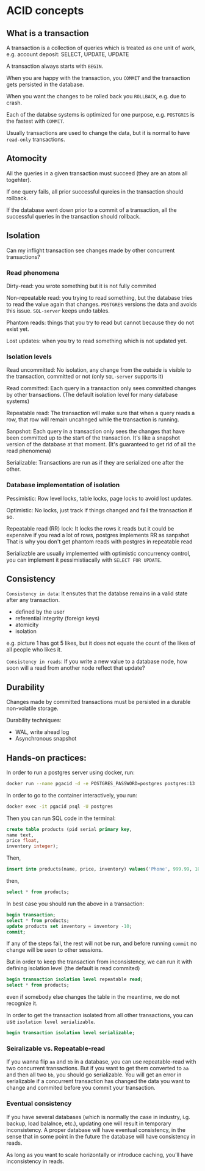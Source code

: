 # ACID concepts

## What is a transaction

A transaction is a collection of queries which is treated as one unit of work, e.g. account deposit: SELECT, UPDATE, UPDATE

A transaction always starts with `BEGIN`.

When you are happy with the transaction, you `COMMIT` and the transaction gets persisted in the database.

When you want the changes to be rolled back you `ROLLBACK`, e.g. due to crash.

Each of the databse systems is optimized for one purpose, e.g. `POSTGRES` is the fastest with `COMMIT`.

Usually transactions are used to change the data, but it is normal to have `read-only` transactions.

## Atomocity

All the queries in a given transaction must succeed (they are an atom all togehter).

If one query fails, all prior successful qureies in the transaction should rollback.

If the database went down prior to a commit of a transaction, all the successful queries in the transaction should rollback.

## Isolation

Can my inflight transaction see changes made by other concurrent transactions?

### Read phenomena

Dirty-read: you wrote something but it is not fully commited

Non-repeatable read: you trying to read something, but the database tries to read the value again that changes. `POSTGRES` versions the data and avoids this issue. `SQL-server` keeps undo tables.

Phantom reads: things that you try to read but cannot because they do not exist yet.

Lost updates: when you try to read something which is not updated yet.

### Isolation levels

Read uncommitted: No isolation, any change from the outside is visible to the transaction, committed or not (only `SQL-server` supports it)

Read committed: Each query in a transaction only sees committed changes by other transactions. (The default isolation level for many database systems)

Repeatable read: The transaction will make sure that when a query reads a row, that row will remain uncahnged while the transaction is running.

Sanpshot: Each query in a transaction only sees the changes that have been committed up to the start of the transaction. It's like a snapshot version of the database at that moment. (It's guaranteed to get rid of all the read phenomena)

Serializable: Transactions are run as if they are serialized one after the other.

### Database implementation of isolation

Pessimistic: Row level locks, table locks, page locks to avoid lost updates.

Optimistic: No locks, just track if things changed and fail the transaction if so.

Repeatable read (RR) lock: It locks the rows it reads but it could be expensive if you read a lot of rows, postgres implements RR as sanpshot That is why you don't get phantom reads with postgres in repeatable read

Serialiazble are usually implemented with optimistic concurrency control, you can implement it pessimistiacally with `SELECT FOR UPDATE`.

## Consistency

`Consistency in data`: It ensutes that the databse remains in a valid state after any transaction.

- defined by the user
- referential integrity (foreign keys)
- atomicity
- isolation 

e.g. picture 1 has got 5 likes, but it does not equate the count of the likes of all people who likes it.

`Consistency in reads`: If you write a new value to a database node, how soon will a read from another node reflect that update?

## Durability

Changes made by committed transactions must be persisted in a durable non-volatile storage.

Durability techniques:
- WAL, write ahead log
- Asynchronous snapshot


## Hands-on practices:

In order to run a postgres server using docker, run:

```bash
docker run --name pgacid -d -e POSTGRES_PASSWORD=postgres postgres:13
```

In order to go to the container interactively, you run:

```bash
docker exec -it pgacid psql -U postgres
```

Then you can run SQL code in the terminal:

```sql
create table products (pid serial primary key,
name text,
price float,
inventory integer);
```

Then,

```sql
insert into products(name, price, inventory) values('Phone', 999.99, 100);
```

then,

```sql
select * from products;
```

In best case you should run the above in a transaction:

```sql
begin transaction;
select * from products;
update products set inventory = inventory -10;
commit;
```

If any of the steps fail, the rest will not be run, and before running `commit` no change will be seen to other sessions.

But in order to keep the transaction from inconsistency, we can run it with defining isolation level (the default is read commited)

```sql
begin transaction isolation level repeatable read;
select * from products;
```

even if somebody else changes the table in the meantime, we do not recognize it.

In order to get the transaction isolated from all other transactions, you can use `isolation level serializable`.

```sql
begin transaction isolation level serializable;
```

### Seiralizable vs. Repeatable-read

If you wanna flip `aa` and `bb` in a database, you can use repeatable-read with two concurrent transactions. But if you want to get them converted to `aa` and then all two `bb`, you should go serializable. You will get an error in serializable if a concurrent transaction has changed the data you want to change and commited before you commit your transaction.


### Eventual consistency

If you have several databases (which is normally the case in industry, i.g. backup, load balalnce, etc.), updating one will result in temporary inconsistency. A proper database will have eventual consistency, in the sense that in some point in the future the database will have consistency in reads.

As long as you want to scale horizontally or introduce caching, you'll have inconsistency in reads.

